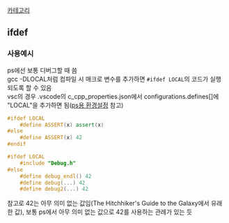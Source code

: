 [카테고리](/README.md)
## ifdef
### 사용예시
ps에선 보통 디버그할 때 씀   
gcc -DLOCAL처럼 컴파일 시 매크로 변수를 추가하면 `#ifdef LOCAL`의 코드가 실행되도록 할 수 있음   
vsc의 경우 .vscode의 c_cpp_properties.json에서 configurations.defines[]에 "LOCAL"을 추가하면 됨([ps용 환경설정](/C++/ps용%20환경설정/Debug.md) 참고)
```cpp
#ifdef LOCAL
	#define ASSERT(x) assert(x)
#else
	#define ASSERT(x) 42
#endif
```

```cpp
#ifdef LOCAL
	#include "Debug.h"
#else
	#define debug_endl() 42
	#define debug(...) 42
	#define debug2(...) 42
```
참고로 42는 아무 의미 없는 값임(The Hitchhiker's Guide to the Galaxy에서 유래한 값), 보통 ps에서 아무 의미 없는 값으로 42를 사용하는 관례가 있는 듯   